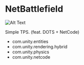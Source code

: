 # NetBattlefield
![Alt Text](ReadMeResources/NetBattlefieldDemo.gif)  
  
Simple TPS. (feat. DOTS + NetCode)  
- com.unity.entities
- com.unity.rendering.hybrid
- com.unity.physics
- com.unity.netcode

